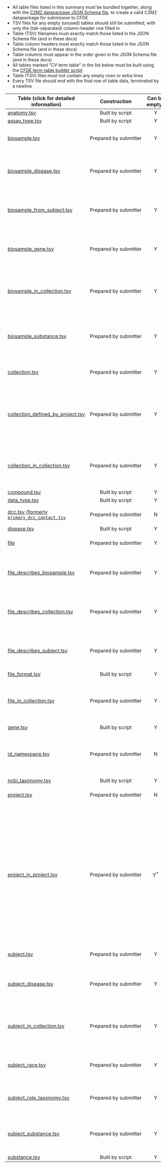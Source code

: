 - All table files listed in this summary must be bundled together, along with the [C2M2 datapackage JSON Schema file](https://osf.io/vzgx9/), to create a valid C2M2 datapackage for submission to CFDE
- TSV files for any empty (unused) tables should still be submitted, with only the (tab-separated) column-header row filled in
- Table (TSV) filenames must exactly match those listed in the JSON Schema file (and in these docs)
- Table column headers must exactly match those listed in the JSON Schema file (and in these docs)
- Table columns must appear in the order given in the JSON Schema file (and in these docs)
- All tables marked "CV term table" in the list below must be built using the [CFDE term-table builder script](https://osf.io/bq6k9/)
- Table (TSV) files must not contain any empty rows or extra lines
- Every TSV file should end with the final row of table data, terminated by a newline

Table (click for detailed information)|Construction|Can be empty?|Notes
-----------|:-----------:|:-------------:|-------------
[anatomy.tsv](./TableInfo:-anatomy.tsv)|Built by script|Y|CV term table
[assay_type.tsv](./TableInfo:-assay_type.tsv)|Built by script|Y|CV term table
[biosample.tsv](./TableInfo:-biosample.tsv)|Prepared&nbsp;by&nbsp;submitter|Y|This table will have one row for each biosample
[biosample_disease.tsv](./TableInfo:-biosample_disease.tsv)|Prepared by submitter|Y|This table will have one row for each disease associated with each biosample
[biosample_from_subject.tsv](./TableInfo:-biosample_from_subject.tsv)|Prepared by submitter|Y|This table will have one row for each attribution of a biosample to a subject
[biosample_gene.tsv](./TableInfo:-biosample_gene.tsv)|Prepared by submitter|Y|This table will have one row for each assignment of a gene as related to a biosample
[biosample_in_collection.tsv](./TableInfo:-biosample_in_collection.tsv)|Prepared by submitter|Y|This table will have one row for each assignment of a biosample as a member of a collection
[biosample_substance.tsv](./TableInfo:-biosample_substance.tsv)|Prepared by submitter|Y|This table will have one row for each assignment of a substance as related to a biosample
[collection.tsv](./TableInfo:-collection.tsv)|Prepared by submitter|Y|This table will have one row for each collection
[collection_defined_by_project.tsv](./TableInfo:-collection_defined_by_project.tsv)|Prepared by submitter|Y|This table will have one row for each collection that was generated directly by a project listed in the [project.tsv](./TableInfo:-project.tsv) table
[collection_in_collection.tsv](./TableInfo:-collection_in_collection.tsv)|Prepared by submitter|Y|This table will have one row for each parent->child (collection->subcollection) relationship
[compound.tsv](./TableInfo:-compound.tsv)|Built by script|Y|CV term table
[data_type.tsv](./TableInfo:-data_type.tsv)|Built by script|Y|CV term table
[dcc.tsv (formerly `primary_dcc_contact.tsv`](./TableInfo:-dcc.tsv)|Prepared by submitter|N|This table will have exactly one row
[disease.tsv](./TableInfo:-disease.tsv)|Built by script|Y|CV term table
[file](./TableInfo:-file.tsv)|Prepared by submitter|Y|This table will have one row for each file
[file_describes_biosample.tsv](./TableInfo:-file_describes_biosample.tsv)|Prepared by submitter|Y|This table will have one row for each association of a biosample with a describing file
[file_describes_collection.tsv](./TableInfo:-file_describes_collection.tsv)|Prepared by submitter|Y|This table will have one row for each association of a collection with a describing file
[file_describes_subject.tsv](./TableInfo:-file_describes_subject.tsv)|Prepared by submitter|Y|This table will have one row for each association of a subject with a describing file
[file_format.tsv](./TableInfo:-file_format.tsv)|Built by script|Y|CV term table
[file_in_collection.tsv](./TableInfo:-file_in_collection.tsv)|Prepared by submitter|Y|This table will have one row for each assignment of a file as a member of a collection
[gene.tsv](./TableInfo:-gene.tsv)|Built by script|Y|CV term table
[id_namespace.tsv](./TableInfo:-id_namespace.tsv)|Prepared by submitter|N|This table will have one row for each C2M2 identifier namespace registered with CFDE
[ncbi_taxonomy.tsv](./TableInfo:-ncbi_taxonomy.tsv)|Built by script|Y|CV term table
[project.tsv](./TableInfo:-project.tsv)|Prepared by submitter|N|This table will have one row for each project
[project_in_project.tsv](./TableInfo:-project_in_project.tsv)|Prepared by submitter|Y<sup>*</sup>| This table will have one row for each parent->child (project->subproject) relationship. <br/> --- <br/> <sup>*</sup>If you have more than one project in your [project.tsv](./TableInfo:-project.tsv) table, then you _must_ populate this table with all of your program's top-level projects, listed as children of your program's root project.
[subject.tsv](./TableInfo:-subject.tsv)|Prepared by submitter|Y|This table will have one row for each subject
[subject_disease.tsv](./TableInfo:-subject_disease.tsv)|Prepared by submitter|Y|This table will have one row for each disease associated with each subject
[subject_in_collection.tsv](./TableInfo:-subject_in_collection.tsv)|Prepared by submitter|Y|This table will have one row for each assignment of a subject as a member of a collection
[subject_race.tsv](./TableInfo:-subject_race.tsv)|Prepared by submitter|Y|This table will have one row for each subject with a race assertion
[subject_role_taxonomy.tsv](./TableInfo:-subject_role_taxonomy.tsv)|Prepared by submitter|Y|This table will have one row for each taxon assigned to a subject
[subject_substance.tsv](./TableInfo:-subject_substance.tsv)|Prepared by submitter|Y|This table will have one row for each substance associated with each subject
[substance.tsv](./TableInfo:-substance.tsv)|Built by script|Y|CV term table